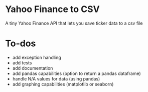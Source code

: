 # Yahoo Finance to CSV
A tiny Yahoo Finance API that lets you save ticker data to a csv file

# To-dos
* add exception handling
* add tests
* add documentation
* add pandas capabilities (option to return a pandas dataframe)
* handle N/A values for data (using pandas)
* add graphing capabilities (matplotlib or seaborn)
